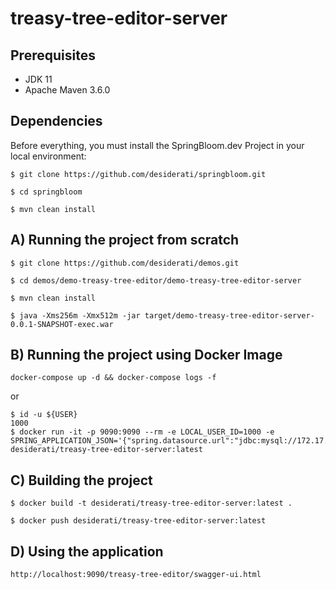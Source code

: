 # treasy-tree-editor-server

## Prerequisites

* JDK 11
* Apache Maven 3.6.0

## Dependencies

Before everything, you must install the SpringBloom.dev Project in your local environment:

```
$ git clone https://github.com/desiderati/springbloom.git

$ cd springbloom

$ mvn clean install
```

## A) Running the project from scratch

```
$ git clone https://github.com/desiderati/demos.git

$ cd demos/demo-treasy-tree-editor/demo-treasy-tree-editor-server

$ mvn clean install

$ java -Xms256m -Xmx512m -jar target/demo-treasy-tree-editor-server-0.0.1-SNAPSHOT-exec.war
```

## B) Running the project using Docker Image

```
docker-compose up -d && docker-compose logs -f
```

or

```
$ id -u ${USER}
1000
$ docker run -it -p 9090:9090 --rm -e LOCAL_USER_ID=1000 -e SPRING_APPLICATION_JSON='{"spring.datasource.url":"jdbc:mysql://172.17.0.1:3306/treasy"}' desiderati/treasy-tree-editor-server:latest
```

## C) Building the project

```
$ docker build -t desiderati/treasy-tree-editor-server:latest .

$ docker push desiderati/treasy-tree-editor-server:latest
```

## D) Using the application

```
http://localhost:9090/treasy-tree-editor/swagger-ui.html
```
